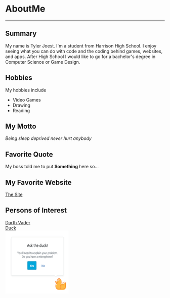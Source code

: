 # AboutMe
---
## Summary 

My name is Tyler Joest. I'm a student from Harrison High School. I enjoy seeing what you can do with code and the coding behind games, websites, and apps.
After High School I would like to go for a bachelor's degree in Computer Science or Game Design.

[1]: https://en.wikipedia.org/wiki/Darth_Vader
[2]: https://en.wikipedia.org/wiki/Abraham_Lincoln
[3]: https://en.wikipedia.org/wiki/Rubber_duck_debugging

Hobbies
-

My hobbies include

+ Video Games
+ Drawing
+ Reading

## My Motto

*Being sleep deprived never hurt anybody*

## Favorite Quote

My boss told me to put __Something__ here so... 

## My Favorite Website

[The Site](http://www.didthanoskill.me/)

## Persons of Interest

[Darth Vader][1]<br>
[Duck][2]<br>
<kbd>
<img src="https://github.com/Tyler-joest/AboutMe/blob/main/quack.png" height="200px" width="200px"></kbd>
